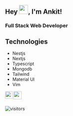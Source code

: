 ## Hey <img src="https://github.com/TheDudeThatCode/TheDudeThatCode/blob/master/Assets/Hi.gif" width="29px">, I'm Ankit!

### Full Stack Web Developer

## Technologies
* Nestjs
* Nextjs
* Typescript
* Mongodb
* Tailwind
* Material UI
* Vim

<a href="https://www.linkedin.com/in/ankitn1311/">
  <img align="left" width="24px" src="https://cdn.jsdelivr.net/npm/simple-icons@v3/icons/linkedin.svg"  />
</a>

<a href="mailto:ankitn1311@gmail.com">
  <img align="left" width="26px" src="https://cdn.jsdelivr.net/npm/simple-icons@v3/icons/gmail.svg" />
</a>

<br />
<br />

![visitors](https://visitor-badge.laobi.icu/badge?page_id=ankitn1311.ankitn1311)
